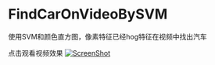 # FindCarOnVideoBySVM
使用SVM和颜色直方图，像素特征已经hog特征在视频中找出汽车

点击观看视频效果
[![ScreenShot](https://i0.hdslb.com/bfs/archive/9a106aff2b540fac62d2ea92beeee1abbd90667f.jpg@320w_200h_100Q_1c.webp)](https://www.bilibili.com/video/av22382315/)

